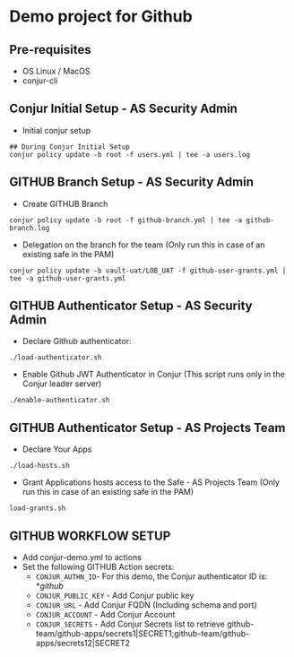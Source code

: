 # Demo project for Github

## Pre-requisites
- OS Linux / MacOS
- conjur-cli

## Conjur Initial Setup - AS Security Admin

- Initial conjur setup 
```shell
## During Conjur Initial Setup
conjur policy update -b root -f users.yml | tee -a users.log
```

## GITHUB Branch Setup  - AS Security Admin

- Create GITHUB Branch
```shell
conjur policy update -b root -f github-branch.yml | tee -a github-branch.log
```

- Delegation on the branch for the team (Only run this in case of an existing safe in the PAM)
```shell
conjur policy update -b vault-uat/LOB_UAT -f github-user-grants.yml | tee -a github-user-grants.yml 
```

## GITHUB Authenticator Setup  - AS Security Admin

- Declare Github authenticator:
```shell
./load-authenticator.sh
```

- Enable Github  JWT Authenticator in Conjur (This script runs only in the Conjur leader server)
```shell
./enable-authenticator.sh
```

## GITHUB Authenticator Setup  - AS Projects Team

- Declare Your Apps 
```shell
./load-hosts.sh
```

- Grant Applications hosts access to the Safe - AS Projects Team (Only run this in case of an existing safe in the PAM)
```shell
load-grants.sh
```

## GITHUB WORKFLOW SETUP

- Add conjur-demo.yml to actions
- Set the following GITHUB Action secrets:
  - `CONJUR_AUTHN_ID`- For this demo, the Conjur authenticator ID is: **github*
  - `CONJUR_PUBLIC_KEY` - Add Conjur public key
  - `CONJUR_URL` - Add Conjur FQDN (Including schema and port)
  - `CONJUR_ACCOUNT` - Add Conjur Account
  - `CONJUR_SECRETS` - Add Conjur Secrets list to retrieve github-team/github-apps/secrets1|SECRET1;github-team/github-apps/secrets12|SECRET2